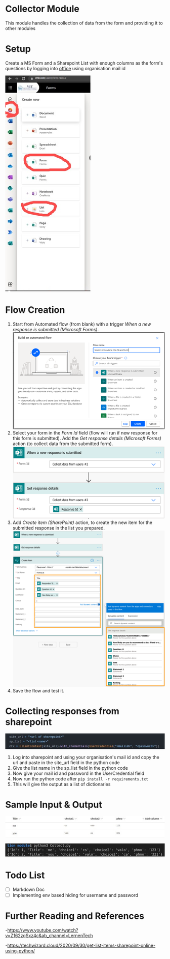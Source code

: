 ﻿# Collector Module
This module handles the collection of data from the form and providing it to other modules


# Setup
Create a MS Form and a Sharepoint List with enough columns as the form's questions by logging into [office](https://www.office.com/) using organisation mail id 

![setup](./Demo/setup.jpeg)
# Flow Creation
1. Start from Automated flow (from blank) with a trigger _When a new response is submitted_  _(Microsoft Forms)_.
![image1](./Demo/image-1.png)
2. Select your form in the _Form Id_ field (flow will run if new response for this form is submitted). Add the _Get response details (Microsoft Forms)_ action (to collect data from the submitted form).
![image2](./Demo/image-2.png)
3. Add _Create item (SharePoint)_ action, to create the new item for the submitted response in the list you prepared.
![image3](./Demo/image-3.png)
4. Save the flow and test it.

# Collecting responses from sharepoint
![ip](./Demo/ip.jpeg)
1. Log into sharepoint and using your organisation's mail id and copy the url and paste in the site_url field in the python code 
2. Give the list name in the sp_list field in the python code
3. Now give your mail id and password in the UserCredential field
4. Now run the python code after `pip install -r requirements.txt`
5. This will give the output as a list of dictionaries
# Sample Input & Output
![input_list](./Demo/input_list.jpeg)

![Output](./Demo/Output.jpeg)
# Todo List
 - [ ] Markdown Doc
 - [ ] Implementing env based hiding for username and password

# Further Reading and References
-https://www.youtube.com/watch?v=Z162zqSxz4c&ab_channel=LernenTech

-https://techwizard.cloud/2020/09/30/get-list-items-sharepoint-online-using-python/
